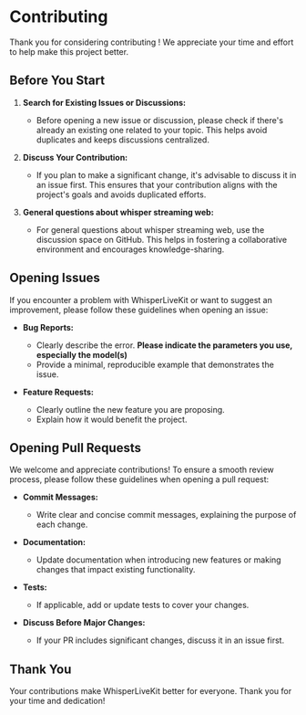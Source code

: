 # Contributing

Thank you for considering contributing ! We appreciate your time and effort to help make this project better.

## Before You Start

1. **Search for Existing Issues or Discussions:**
   - Before opening a new issue or discussion, please check if there's already an existing one related to your topic. This helps avoid duplicates and keeps discussions centralized.

2. **Discuss Your Contribution:**
   - If you plan to make a significant change, it's advisable to discuss it in an issue first. This ensures that your contribution aligns with the project's goals and avoids duplicated efforts.

3. **General questions about whisper streaming web:**
   - For general questions about whisper streaming web, use the discussion space on GitHub. This helps in fostering a collaborative environment and encourages knowledge-sharing.

## Opening Issues

If you encounter a problem with WhisperLiveKit or want to suggest an improvement, please follow these guidelines when opening an issue:

- **Bug Reports:**
  - Clearly describe the error. **Please indicate the parameters you use, especially the model(s)**
  - Provide a minimal, reproducible example that demonstrates the issue.

- **Feature Requests:**
  - Clearly outline the new feature you are proposing.
  - Explain how it would benefit the project.

## Opening Pull Requests

We welcome and appreciate contributions! To ensure a smooth review process, please follow these guidelines when opening a pull request:

- **Commit Messages:**
  - Write clear and concise commit messages, explaining the purpose of each change.

- **Documentation:**
  - Update documentation when introducing new features or making changes that impact existing functionality.

- **Tests:**
  - If applicable, add or update tests to cover your changes.

- **Discuss Before Major Changes:**
  - If your PR includes significant changes, discuss it in an issue first.

## Thank You

Your contributions make WhisperLiveKit better for everyone. Thank you for your time and dedication!

